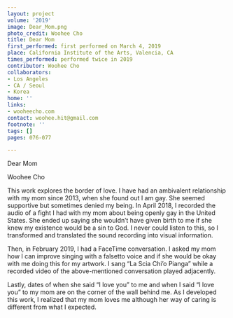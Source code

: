 ```yaml
---
layout: project
volume: '2019'
image: Dear_Mom.png
photo_credit: Woohee Cho
title: Dear Mom
first_performed: first performed on March 4, 2019
place: California Institute of the Arts, Valencia, CA
times_performed: performed twice in 2019
contributor: Woohee Cho
collaborators:
- Los Angeles
- CA / Seoul
- Korea
home: ''
links:
- wooheecho.com
contact: woohee.hit@gmail.com
footnote: ''
tags: []
pages: 076-077

---
```


Dear Mom

Woohee Cho

This work explores the border of love. I have had an ambivalent relationship with my mom since 2013, when she found out I am gay. She seemed supportive but sometimes denied my being. In April 2018, I recorded the audio of a fight I had with my mom about being openly gay in the United States. She ended up saying she wouldn’t have given birth to me if she knew my existence would be a sin to God. I never could listen to this, so I transformed and translated the sound recording into visual information.

Then, in February 2019, I had a FaceTime conversation. I asked my mom how I can improve singing with a falsetto voice and if she would be okay with me doing this for my artwork. I sang “La Scia Chi’o Pianga” while a recorded video of the above-mentioned conversation played adjacently.

Lastly, dates of when she said “I love you” to me and when I said “I love you” to my mom are on the corner of the wall behind me. As I developed this work, I realized that my mom loves me although her way of caring is different from what I expected.
